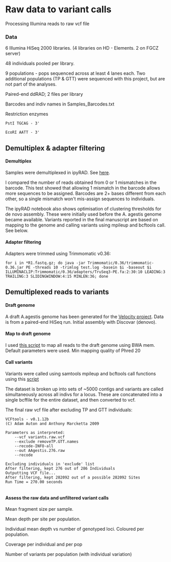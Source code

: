 # Raw data to variant calls

Processing Illumina reads to raw vcf file

### Data

6 Illumina HiSeq 2000 libraries. (4 libraries on HD - Elements. 2 on FGCZ server)

48 individuals pooled per library. 

9 populations - pops sequenced across at least 4 lanes each. Two additional populations (TP & GTT) were sequenced with this project, but are not part of the analyses. 

Paired-end ddRAD; 2 files per library

Barcodes and indiv names in Samples_Barcodes.txt

Restriction enzymes

```
PstI TGCAG - 3'

EcoRI AATT - 3'
```

## Demultiplex & adapter filtering

#### Demultiplex 

Samples were demultiplexed in ipyRAD. See [here](https://github.com/alexjvr1/BrownArgus/blob/master/2.ipyRADopt.ipynb). 

I compared the number of reads obtained from 0 or 1 mismatches in the barcode. This test showed that allowing 1 mismatch in the barcode allows more sequences to be assigned. Barcodes are 2+ bases different from each other, so a single mismatch won't mis-assign sequences to individuals.

The ipyRAD notebook also shows optimisation of clustering thresholds for de novo assembly. These were initially used before the A. agestis genome became available. Variants reported in the final manuscript are based on mapping to the genome and calling variants using mpileup and bcftools call. See below. 

#### Adapter filtering

Adapters were trimmed using Trimmomatic v0.36: 

```
for i in *R1.fastq.gz; do java -jar Trimmomatic/0.36/trimmomatic-0.36.jar PE -threads 10 -trimlog test.log -basein $i -baseout $i ILLUMINACLIP:Trimmomatic/0.36/adapters/TruSeq3-PE.fa:2:30:10 LEADING:3 TRAILING:3 SLIDINGWINDOW:4:15 MINLEN:36; done

```


## Demultiplexed reads to variants

#### Draft genome

A draft A.agestis genome has been generated for the [Velocity project](https://gtr.ukri.org/projects?ref=NE/N015711/1). 
Data is from a paired-end HiSeq run. Initial assembly with Discovar (denovo). 

#### Map to draft genome

I used [this script](https://github.com/alexjvr1/AriciaAgestis_PopGenMS/blob/master/MapwithBWAmem.ARRAY.sh) to map all reads to the draft genome using BWA mem. Default parameters were used. 
Min mapping quality of Phred 20

#### Call variants

Variants were called using samtools mpileup and bcftools call functions using this [script](https://github.com/alexjvr1/AriciaAgestis_PopGenMS/blob/master/call_SNVs_bluecrystal.pl)

The dataset is broken up into sets of ~5000 contigs and variants are called simultaneously across all indivs for a locus. These are concatenated into a single bcffile for the entire dataset, and then converted to vcf. 

The final raw vcf file after excluding TP and GTT individuals: 
```
VCFtools - v0.1.12b
(C) Adam Auton and Anthony Marcketta 2009

Parameters as interpreted:
	--vcf variants.raw.vcf
	--exclude removeTP.GTT.names
	--recode-INFO-all
	--out AAgestis.276.raw
	--recode

Excluding individuals in 'exclude' list
After filtering, kept 276 out of 286 Individuals
Outputting VCF file...
After filtering, kept 282092 out of a possible 282092 Sites
Run Time = 270.00 seconds


```

#### Assess the raw data and unfiltered variant calls

Mean fragment size per sample. 

Mean depth per site per population. 

Individual mean depth vs number of genotyped loci. Coloured per population. 

Coverage per individual and per pop

Number of variants per population (with individual variation)


